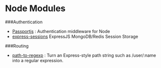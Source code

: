 # Node Modules
###Authentication
+ [Passportjs](http://passportjs.org/) :  Authentication middleware for Node
+ [express-sessions](https://www.npmjs.com/package/express-sessions) ExpressJS MongoDB/Redis Session Storage

###Routing
+ [path-to-regexp](https://www.npmjs.com/package/path-to-regexp) :  Turn an Express-style path string such as /user/:name into a regular expression.
